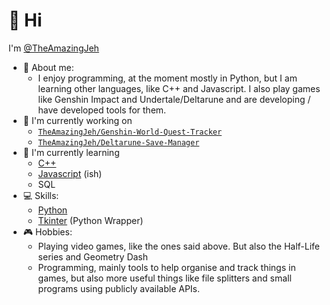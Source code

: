 # 👋 Hi

I'm [@TheAmazingJeh](https://github.com/TheAmazingJeh)

- 👀 About me: 
  - I enjoy programming, at the moment mostly in Python, but I am learning other languages, like C++ and Javascript.
    I also play games like Genshin Impact and Undertale/Deltarune and are developing / have developed tools for them.
- 🔭 I'm currently working on
  - [`TheAmazingJeh/Genshin-World-Quest-Tracker`](https://github.com/TheAmazingJeh/Genshin-World-Quest-Tracker)
  - [`TheAmazingJeh/Deltarune-Save-Manager`](https://github.com/TheAmazingJeh/Deltarune-Save-Manager)
- 🌱 I'm currently learning
   - [C++](https://isocpp.org/)
   - [Javascript](https://www.javascript.com/) (ish)
   - SQL
- 💻 Skills:
  - [Python](https://www.python.org/)
  - [Tkinter](https://wiki.python.org/moin/TkInter) (Python Wrapper)
- 🎮 Hobbies:
  - Playing video games, like the ones said above. But also the Half-Life series and Geometry Dash
  - Programming, mainly tools to help organise and track things in games, but also more useful things like file splitters and small programs using publicly available APIs.
